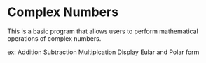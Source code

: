 # Complex Numbers
This is a basic program that allows users to perform mathematical operations 
of complex numbers.

ex:
  Addition
  Subtraction
  Multiplcation
  Display Eular and Polar form
